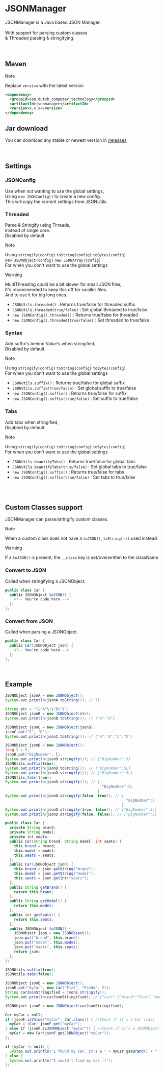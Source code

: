 # JSONManager

JSONManager is a Java based JSON Manager.<br/>
<br/>
With support for parsing custom classes<br/>
& Threaded parsing & stringifying.<br/>
<br/>
<br/>

## Maven

> [!NOTE]
> Replace `version` with the latest version
```xml
<dependency>
  <groupId>com.dutch_computer_technology</groupId>
  <artifactId>jsonmanager</artifactId>
  <version>x.x.x</version>
</dependency>
```

## Jar download

You can download any stable or newest version in [/releases](https://github.com/rick1810/JSONManager/releases)<br/>
<br/>
<br/>

## Settings

### JSONConfig

Use when not wanting to use the global settings,<br/>
Using `new JSONConfig()` to create a new config.<br/>
This will copy the current settings from JSONUtils.

### Threaded

Parse &amp; Stringify using Threads,<br/>
instead of single core.<br/>
Disabled by default.

> [!NOTE]
> Using `stringify(config)` `toString(config)` `toBytes(config)`<br/>
> `new JSONObject(config)` `new JSONArray(config)`<br/>
> For when you don't want to use the global settings

> [!WARNING]
> MultiThreading could be a bit slower for small JSON files,<br/>
> It's recommended to keep this off for smaller files.</br>
> And to use it for big long ones.

- `JSONUtils.threaded()` : Returns true/false for threaded suffix
- `JSONUtils.threaded(true/false)` : Set global threaded to true/false
- `new JSONConfig().threaded()` : Returns true/false for threaded
- `new JSONConfig().threaded(true/false)` : Set threaded to true/false

### Syntax

Add suffix's behind Value's when stringified,<br/>
Disabled by default.

> [!NOTE]
> Using `stringify(config)` `toString(config)` `toBytes(config)`<br/>
> For when you don't want to use the global settings

- `JSONUtils.suffix()` : Returns true/false for global suffix
- `JSONUtils.suffix(true/false)` : Set global suffix to true/false
- `new JSONConfig().suffix()` : Returns true/false for suffix
- `new JSONConfig().suffix(true/false)` : Set suffix to true/false

### Tabs

Add tabs when stringified,<br/>
Disabled by default.

> [!NOTE]
> Using `stringify(config)` `toString(config)` `toBytes(config)`<br/>
> For when you don't want to use the global settings

- `JSONUtils.beautifyTabs()` : Returns true/false for global tabs
- `JSONUtils.beautifyTabs(true/false)` : Set global tabs to true/false
- `new JSONConfig().suffix()` : Returns true/false for tabs
- `new JSONConfig().suffix(true/false)` : Set tabs to true/false

<br/>
<br/>

## Custom Classes support

JSONManager can parse/stringify custom classes.
> [!NOTE]
> When a custom class does not have a `toJSON()`, `toString()` is used instead

> [!WARNING]
> If a `toJSON()` is present, the `__class` key is set/overwritten to the className

### Convert to JSON

Called when stringifying a JSONObject.
```java
public class Car {
  public JSONObject toJSON() {
    <!-- You're code here -->
  };
};
```

### Convert from JSON

Called when parsing a JSONObject.
```java
public class Car {
  public Car(JSONObject json) {
    <!-- You're code here -->
  };
};
```

<br/>

## Example

```java
JSONObject jsonA = new JSONObject();
System.out.println(jsonA.toString()); // {}

String str = "{\"A"\:\"B\"}";
JSONObject jsonB = new JSONObject(str);
System.out.println(jsonB.toString()); // {"A":"B"}

JSONObject jsonC = new JSONObject(jsonB);
jsonC.put("C", "D");
System.out.println(jsonC.toString()); // {"A":"B","C":"D"}

JSONObject jsonD = new JSONObject();
long l = 5;
jsonD.put("BigNumber", l);
System.out.println(jsonD.stringify()); // {"BigNumber":5}
JSONUtils.suffix(true);
System.out.println(jsonD.toString()); // {"BigNumber":5L}
System.out.println(jsonD.stringify()); // {"BigNumber":5L}
JSONUtils.tabs(true);
System.out.println(jsonD.stringify()); // {
                                            "BigNumber":5L
                                          }
System.out.println(jsonD.stringify(false, true)); // {
                                                       "BigNumber":5
                                                     }
System.out.println(jsonD.stringify(true, false)); // {"BigNumber":5L}
System.out.println(jsonD.stringify(false, false)); // {"BigNumber":5}

public class Car {
  private String brand;
  private String model;
  private int seats;
  public Car(String brand, String model, int seats) {
    this.brand = brand;
    this.model = model;
    this.seats = seats;
  };
  public Car(JSONObject json) {
    this.brand = json.getString("brand");
    this.model = json.getString("model");
    this.seats = json.getInt("seats");
  };
  public String getBrand() {
    return this.brand;
  };
  public String getModel() {
    return this.model;
  };
  public int getSeats() {
    return this.seats;
  };
  public JSONObject toJSON() {
    JSONObject json = new JSONObject();
    json.put("brand", this.brand);
    json.put("model", this.model);
    json.put("seats", this.seats);
    return json;
  };
};

JSONUtils.suffix(true);
JSONUtils.tabs(false);

JSONObject jsonE = new JSONObject();
jsonE.put("myCar", new Car("Fiat", "Panda", 5));
String carJsonStringified = jsonE.stringify();
System.out.println(carJsonStringified); // {"car1":{"brand":"Fiat","model":"Panda","seats":5I,"__class":"github.JSONManager.Car"}}

JSONObject jsonF = new JSONObject(carJsonStringified);

Car myCar = null;
if (jsonF.isValue("myCar", Car.class)) { //Check if it's a Car class
  myCar = (Car) jsonF.get("myCar");
} else if (jsonF.isJSONObject("myCar")) { //Check if it's a JSONObject
  myCar = new Car(jsonF.getJSONObject("myCar"));
};

if (myCar != null) {
  System.out.println("I found my car, it's a " + myCar.getBrand() + " " + myCar.getModel() + ", With " + myCar.getSeats() + " seats!");
} else {
  System.out.println("I could't find my car :(");
};
```
